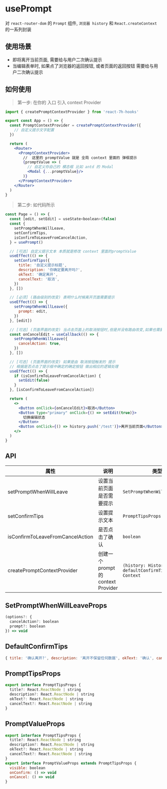 # usePrompt

对 `react-router-dom` 的 `Prompt` 组件, `浏览器 history` 和 `React.createContext` 的一系列封装

## 使用场景

- 即将离开当前页面, 需要给与用户二次确认提示
- 当编辑表单时, 如果点了浏览器的返回按钮, 或者页面的返回按钮 需要给与用户二次确认提示

## 如何使用

> 第一步: 在你的 入口 引入 context Provider

```jsx
import { createPromptContextProvider } from 'react-7h-hooks'

export const App = () => {
  const PromptContextProvider = createPromptContextProvider({
    // 自定义提示文字配置
  })

  return (
    <Router>
      <PromptContextProvider>
        //  这里的 promptValue 就是 全局 context 里面的 弹框提示
        {promptValue => (
          // 自定义你自己的 模态框 比如 antd 的 Modal
          <Modal {...promptValue}/>
        )}
      </PromptContextProvider>
    </Router>
  )
}
```

> 第二步: 如代码所示

```jsx
const Page = () => {
  const [edit, setEdit] = useState<boolean>(false)
  const {
    setPromptWhenWillLeave,
    setConfirmTips,
    isConfirmToLeaveFromCancelAction,
  } = usePrompt()

  // [可选] 自定义提示文本 本质就是修改 context 里面的promptValue
  useEffect(() => {
    setConfirmTips({
      title: '自定义提示标题',
      description: '你确定要离开吗?',
      okText: '确定离开',
      cancelText: '取消',
    })
  }, [])

  // [必须] (路由级别的改变) 表明什么时候离开页面需要提示
  useEffect(() => {
    setPromptWhenWillLeave({
      prompt: edit,
    })
  }, [edit])

  // [可选] (页面界面的改变) 当点击页面上的取消按钮时,但是并没有路由改变,如果也需要提示
  const onCancelEdit = useCallback(() => {
    setPromptWhenWillLeave({
      cancelAction: true,
    })
  }, [])

  // [可选] (页面界面的改变) 如果是由 取消按钮触发的 提示
  // 根据是否点击了提示框中确定的确定按钮 做出相应的逻辑处理
  useEffect(() => {
    if (isConfirmToLeaveFromCancelAction) {
      setEdit(false)
    }
  }, [isConfirmToLeaveFromCancelAction])

  return (
    <>
      <Button onClick={onCancelEdit}>取消</Button>
      <Button type="primary" onClick={() => setEdit(true)}>
        切换编辑状态
      </Button>
      <Button onClick={() => history.push('/test')}>离开当前页面</Button>
    </>
  )
}
```

## API

| 属性                             | 说明                                | 类型                                                | 默认值               |
| -------------------------------- | ----------------------------------- | --------------------------------------------------- | -------------------- |
| setPromptWhenWillLeave           | 设置当前页面是否需要提示            | `SetPromptWhenWillLeaveProps`                       | `-`                  |
| setConfirmTips                   | 设置提示文本                        | `PromptTipsProps`                                   | `DefaultConfirmTips` |
| isConfirmToLeaveFromCancelAction | 是否点击了确认                      | `boolean`                                           | `false`              |
| createPromptContextProvider      | 创建一个 prompt 的 context Provider | `(history: History, defaultConfirmTips) => Context` | `-`                  |


## SetPromptWhenWillLeaveProps

```js
(options?: {
  cancelAction?: boolean
  prompt?: boolean
}) => void
```

## DefaultConfirmTips

```js
{ title: '确认离开?', description: '离开不保留任何数据', okText: '确认', cancelText: '取消', }
```

## PromptTipsProps

```js
export interface PromptTipsProps {
  title?: React.ReactNode | string
  description?: React.ReactNode | string
  okText?: React.ReactNode | string
  cancelText?: React.ReactNode | string
}
```

## PromptValueProps

```js
export interface PromptTipsProps {
  title?: React.ReactNode | string
  description?: React.ReactNode | string
  okText?: React.ReactNode | string
  cancelText?: React.ReactNode | string
}
export interface PromptValueProps extends PromptTipsProps {
  visible: boolean
  onConfirm: () => void
  onCancel: () => void
}
```
